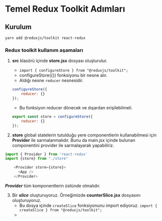 # Temel Redux Toolkit Adımları

## Kurulum

`yarn add @reduxjs/toolkit react-redux`

### Redux toolkit kullanım aşamaları

1. **src** klasörü içinde **store.jsx** dosyası oluşturulur.
    * `import { configureStore } from "@reduxjs/toolkit";`
    * configureStore({}) fonksiyonu bir nesne alır.
    * Aldığı nesne `reducer` nesnesidir.

    ```js script
    configureStore({
        reducer: {}
    });
    ```
    * Bu fonksiyon reducer dönecek ve dışardan erişilebilmeli.
    ```js script
    export const store = configureStore({
        reducer: {}
    });
    ```
2. **store** global statelerin tutulduğu yere componentlerin kullanabilmesi için **Provider** ile sarmalanmalıdır.
Bunu da main.jsx içinde bulunan **<App />** componentini provider ile sarmalayarak yapabiliriz.
```js script
import { Provider } from 'react-redux'
import {store} from "./store"

    <Provider store={store}>
      <App />
    </Provider>
```
***Provider*** tüm komponentlerin üstünde olmalıdır.

3. Bir ***slice*** oluşturuyoruz. Örneğimizde **counterSlice.jsx** dosyasını oluşturuyoruz.
    * Bu dosya içinde `createSlice` fonksiyonunu import ediyoruz. 
    `import { createSlice } from "@reduxjs/toolkit";` 
    *
